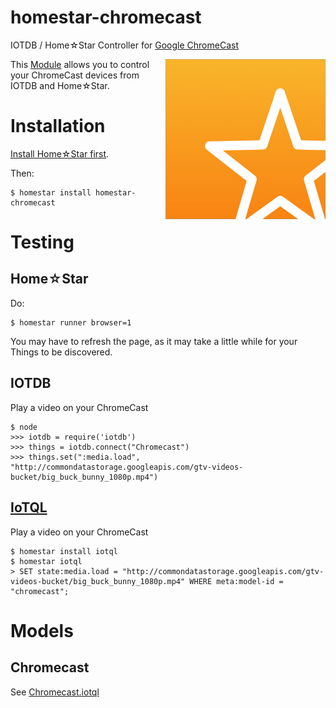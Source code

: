 
# homestar-chromecast
IOTDB / Home☆Star Controller for [Google ChromeCast](https://www.google.com/intl/en_ca/chromecast/?utm_source=chromecast.com)

<img src="https://raw.githubusercontent.com/dpjanes/iotdb-homestar/master/docs/HomeStar.png" align="right" />

This [Module](https://homestar.io/about/things) allows you to control your ChromeCast devices from IOTDB and Home☆Star.

# Installation

[Install Home☆Star first](https://homestar.io/about/install).

Then:

    $ homestar install homestar-chromecast

# Testing
## Home☆Star

Do:

	$ homestar runner browser=1
	
You may have to refresh the page, as it may take a little while for your Things to be discovered.

## IOTDB

Play a video on your ChromeCast

	$ node
	>>> iotdb = require('iotdb')
	>>> things = iotdb.connect("Chromecast")
	>>> things.set(":media.load", "http://commondatastorage.googleapis.com/gtv-videos-bucket/big_buck_bunny_1080p.mp4")
	
## [IoTQL](https://github.com/dpjanes/iotdb-iotql)

Play a video on your ChromeCast

	$ homestar install iotql
	$ homestar iotql
	> SET state:media.load = "http://commondatastorage.googleapis.com/gtv-videos-bucket/big_buck_bunny_1080p.mp4" WHERE meta:model-id = "chromecast";
	

# Models
## Chromecast

See [Chromecast.iotql](https://github.com/dpjanes/homestar-chromecast/blob/master/models/Chromecast.iotql)
